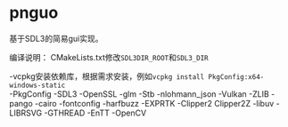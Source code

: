 ﻿# pnguo
基于SDL3的简易gui实现。

编译说明：
CMakeLists.txt修改`SDL3DIR_ROOT`和`SDL3_DIR`

-vcpkg安装依赖库，根据需求安装，例如`vcpkg install PkgConfig:x64-windows-static`\
 -PkgConfig
 -SDL3
 -OpenSSL
 -glm
 -Stb
 -nlohmann_json
 -Vulkan
 -ZLIB
 -pango
 -cairo
 -fontconfig
 -harfbuzz
 -EXPRTK
 -Clipper2 Clipper2Z
 -libuv
 -LIBRSVG
 -GTHREAD
 -EnTT
 -OpenCV

